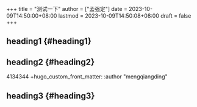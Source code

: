 +++
title = "测试一下"
author = ["孟强定"]
date = 2023-10-09T14:50:00+08:00
lastmod = 2023-10-09T14:50:08+08:00
draft = false
+++

## heading1 {#heading1}


## heading2 {#heading2}

4134344
+hugo_custom_front_matter: :author "mengqiangding"


## heading3 {#heading3}
